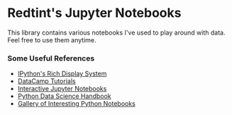 # Redtint's Jupyter Notebooks
This library contains various notebooks I've used to play around with data.
Feel free to use them anytime.

### Some Useful References
* [IPython's Rich Display System](https://nbviewer.jupyter.org/github/ipython/ipython/blob/2.x/examples/Notebook/Display%20System.ipynb)
* [DataCamp Tutorials](https://www.datacamp.com/community/tutorials/preprocessing-in-data-science-part-1-centering-scaling-and-knn)
* [Interactive Jupyter Notebooks](https://blog.dominodatalab.com/interactive-dashboards-in-jupyter/)
* [Python Data Science Handbook](https://github.com/jakevdp/PythonDataScienceHandbook)
* [Gallery of Interesting Python Notebooks](https://github.com/jupyter/jupyter/wiki/A-gallery-of-interesting-Jupyter-Notebooks)

